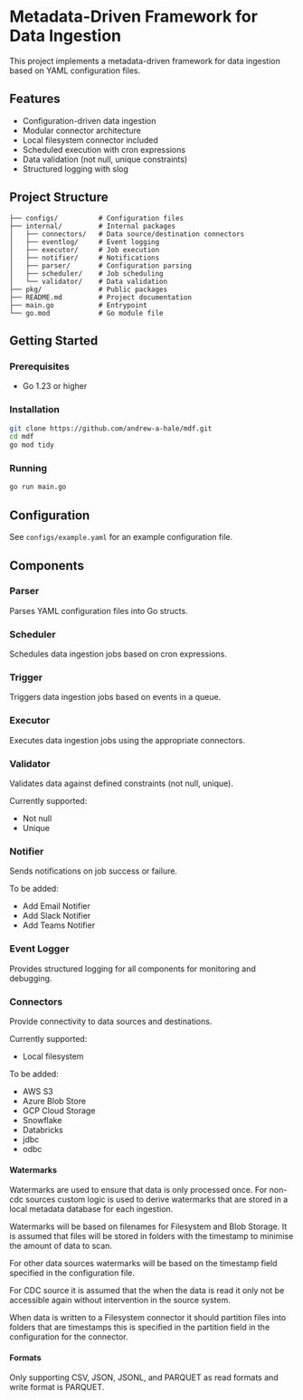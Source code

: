 # Metadata-Driven Framework for Data Ingestion

This project implements a metadata-driven framework for data ingestion based on
YAML configuration files.

## Features

- Configuration-driven data ingestion
- Modular connector architecture
- Local filesystem connector included
- Scheduled execution with cron expressions
- Data validation (not null, unique constraints)
- Structured logging with slog

## Project Structure

```text
├── configs/          # Configuration files
├── internal/         # Internal packages
│   ├── connectors/   # Data source/destination connectors
│   ├── eventlog/     # Event logging
│   ├── executor/     # Job execution
│   ├── notifier/     # Notifications
│   ├── parser/       # Configuration parsing
│   ├── scheduler/    # Job scheduling
│   └── validator/    # Data validation
├── pkg/              # Public packages
├── README.md         # Project documentation
├── main.go           # Entrypoint
└── go.mod            # Go module file
```

## Getting Started

### Prerequisites

- Go 1.23 or higher

### Installation

```bash
git clone https://github.com/andrew-a-hale/mdf.git
cd mdf
go mod tidy
```

### Running

```bash
go run main.go
```

## Configuration

See `configs/example.yaml` for an example configuration file.

## Components

### Parser

Parses YAML configuration files into Go structs.

### Scheduler

Schedules data ingestion jobs based on cron expressions.

### Trigger

Triggers data ingestion jobs based on events in a queue.

### Executor

Executes data ingestion jobs using the appropriate connectors.

### Validator

Validates data against defined constraints (not null, unique).

Currently supported:

- Not null
- Unique

### Notifier

Sends notifications on job success or failure.

To be added:

- Add Email Notifier
- Add Slack Notifier
- Add Teams Notifier

### Event Logger

Provides structured logging for all components for monitoring and debugging.

### Connectors

Provide connectivity to data sources and destinations.

Currently supported:

- Local filesystem

To be added:

- AWS S3
- Azure Blob Store
- GCP Cloud Storage
- Snowflake
- Databricks
- jdbc
- odbc

#### Watermarks

Watermarks are used to ensure that data is only processed once. For non-cdc
sources custom logic is used to derive watermarks that are stored in a local
metadata database for each ingestion.

Watermarks will be based on filenames for Filesystem and Blob Storage. It is
assumed that files will be stored in folders with the timestamp to minimise the
amount of data to scan.

For other data sources watermarks will be based on the timestamp field
specified in the configuration file.

For CDC source it is assumed that the when the data is read it only not be
accessible again without intervention in the source system.

When data is written to a Filesystem connector it should partition files into
folders that are timestamps this is specified in the partition field in the
configuration for the connector.

#### Formats

Only supporting CSV, JSON, JSONL, and PARQUET as read formats and write format
is PARQUET.
